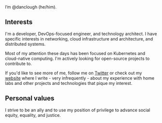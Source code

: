I’m @danclough (he/him).

## Interests
I'm a developer, DevOps-focused engineer, and technology architect.  I have specific interests in networking, cloud infrastructure and architecture, and distributed systems.

Most of my attention these days has been focused on Kubernetes and cloud-native computing.  I'm actively looking for open-source projects to contribute to.

If you'd like to see more of me, follow me on [Twitter](https://twitter.com/dan_clough) or check out my [website](https://bufferoverflow.xyz) where I write - very infrequently - about my experience with home labs and other projects and technologies that pique my interest.

## Personal values
I strive to be an ally and to use my position of privilege to advance social equity, equality, and justice.
